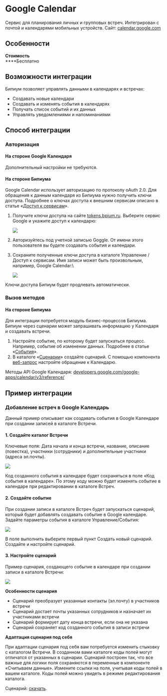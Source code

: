 # Google Calendar

Сервис для планирования личных и групповых встреч. Интегрирован с почтой и календарями мобильных устройств. Сайт: [calendar.google.com](https://calendar.google.com)

## Особенности

**Стоимость**  \
****Бесплатно

## Возможности интеграции

Бипиум позволяет управлять данными в календарях и встречах:

* Создавать новые календари
* Создавать и изменять события в календарях
* Получать список событий и их данных
* Управлять уведомлениями и напоминаниями

## Способ интеграции

### Авторизация

#### На стороне Google Календаря

Дополнительный настройки не требуются.

#### На стороне Бипиума

Google Calendar использует авторизацию по протоколу oAuth 2.0. Для обращения к данным календаря из Бипиума нужно получить ключи доступа. Подробнее о ключах доступа к внешним сервисам описано в статье «[Доступ к сервисам](../../ecm/catalogs/oauthsevices.md)».

1.  Получите ключи доступа на сайте [tokens.bpium.ru](http://tokens.bpium.ru). Выберите сервис Google и укажите доступ к календарю:

    ![](../../.gitbook/assets/calendar\_tokens.png)
2. Авторизуйтесь под учетной записью Goggle. От имени этого пользователя вы будете создавать события и календари.
3.  Сохраните полученные ключи доступа в каталоге Управление / Доступ к сервисам. Имя записи может быть произвольным, например, Google Calendar:\


    ![](../../.gitbook/assets/calendar\_catalog\_tokens.png)

Ключи доступа Бипиум будет продлевать автоматически.

### Вызов методов

#### На стороне Бипиума

Для интеграции потребуется модуль бизнес-процессов Бипиума. Бипиум через сценарии может запрашивать информацию у Календаря и создавать встречи.

1. Настройте событие, по которому будет запускаться процесс. Например, событие об изменении данных. Подробнее в статье «[События](../../ecm/catalogs/events.md)».
2. В каталоге «[Сценарии](../../processes/scripts.md)» создайте сценарий. С помощью компонента [веб-запрос](../../processes/components/web.md) настройте обращение к Календарю.

Методы API Google Календаря: [developers.google.com/google-apps/calendar/v3/reference/](https://developers.google.com/google-apps/calendar/v3/reference/)

## Пример интеграции

### Добавление встреч в Google Календарь

Данный пример описывает как создавать события в Google Календаре при создании записей в каталоге Встречи.

#### 1. Создайте каталог Встречи

Ключевые поля: Дата начала и конца встречи, название, описание (повестка), участники (сотрудники) и дополнительные участники (адреса эл.почты).

![](../../.gitbook/assets/catalog\_meetings.png)

Код созданного события в календаре будет сохраняться в поле «Код события в календаре». По этому коду можно будет изменять событие в календаре при редактировании в каталоге Встреч.

#### 2. Создайте событие

При создании записи в каталоге Встреч будет запускаться сценарий, который будет добавлять создавать событие в Google календаре. Задайте параметры события в каталоге Управление/События:

![](../../.gitbook/assets/catalog\_calendar\_event.png)

В поле выполнить выберите первый пункт Создать новый сценарий. Создайте и настройте сценарий.

#### 3. Настройте сценарий

Пример сценария, создающего событие в календаре при создании записи в каталоге Встречи:

![](../../.gitbook/assets/catalog\_calendar\_script.png)

**Особенности сценария**

* Сценарий преобразует указанные контакты (эл.почту) в участников встречи
* Сценарий достает почты указанных сотрудников и назначает их участниками встречи
* Сценарий формирует дату конца встречи, если она не указана
* Сценарий сохраняет код созданного события в записи встречи

**Адаптация сценария под себя**

При адаптации сценария под себя вам потребуется изменить стыковку с каталогом Встречи. В созданном вами каталоге коды полей могут отличатся от указанных в сценарии. Сценарий построен так, что все важные для логики поля сохраняются в переменные в компоненте «Считываем данные». Измените ссылки на поля, учитывая коды полей в вашем каталоге. Коды полей можно увидеть в режиме редактирования каталога.

Сценарий: [скачать](http://download.bpium.ru/docs/scripts/googlecalendar.version.1.bpmn).

